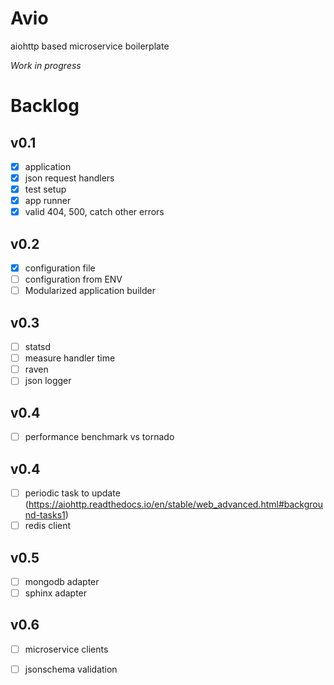 # Avio

aiohttp based microservice boilerplate

_Work in progress_

# Backlog
## v0.1
- [x] application
- [x] json request handlers
- [x] test setup
- [x] app runner
- [x] valid 404, 500, catch other errors
## v0.2
- [x] configuration file 
- [ ] configuration from ENV
- [ ] Modularized application builder
## v0.3
- [ ] statsd
- [ ] measure handler time
- [ ] raven
- [ ] json logger
## v0.4
- [ ] performance benchmark vs tornado
## v0.4
- [ ] periodic task to update (https://aiohttp.readthedocs.io/en/stable/web_advanced.html#background-tasks1)
- [ ] redis client
## v0.5
- [ ] mongodb adapter
- [ ] sphinx adapter
## v0.6
- [ ] microservice clients
- [ ] jsonschema validation

